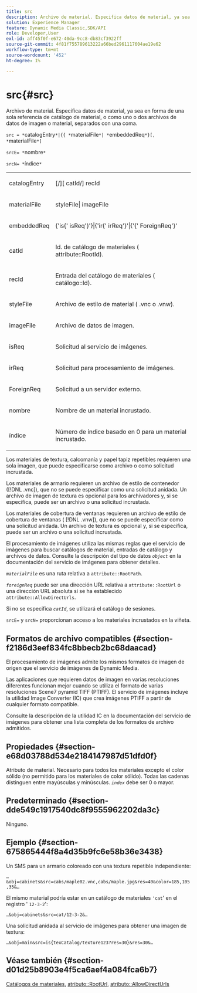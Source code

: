 ```yaml
---
title: src
description: Archivo de material. Especifica datos de material, ya sea en forma de una sola referencia de catálogo de material, o como uno o dos archivos de datos de imagen o material, separados con una coma.
solution: Experience Manager
feature: Dynamic Media Classic,SDK/API
role: Developer,User
exl-id: aff45f0f-e672-40da-9cc8-db83cf3922ff
source-git-commit: 4f81f755789613222a66bed2961117604ae19e62
workflow-type: tm+mt
source-wordcount: '452'
ht-degree: 1%

---
```


# src{#src}

Archivo de material. Especifica datos de material, ya sea en forma de una sola referencia de catálogo de material, o como uno o dos archivos de datos de imagen o material, separados con una coma.

`src = *`catalogEntry`*|{{ *`materialFile`*| *`embeddedReq`*}[, *`materialFile`*]`

`srcE= *`nombre`*`

`srcN= *`índice`*`

<table id="simpletable_A64C4F084C0A4DDCA45A921D4BD7AAEA"> 
 <tr class="strow"> 
  <td class="stentry"> <p><span class="varname"> catalogEntry</span> </p></td> 
  <td class="stentry"> <p><span class="codeph">[/][<span class="varname"> catId</span>/]<span class="varname"> recId</span></span> </p></td> 
 </tr> 
 <tr class="strow"> 
  <td class="stentry"> <span class="varname"> materialFile</span> </td> 
  <td class="stentry"> <p><span class="codeph"> <span class="varname"> styleFile</span>|<span class="varname"> imageFile</span></span> </p> </td> 
 </tr> 
 <tr class="strow"> 
  <td class="stentry"> <p><span class="varname"> embeddedReq</span> </p> </td> 
  <td class="stentry"> <p><span class="codeph">&lbrace;'is&lbrace;'<span class="varname"> isReq</span>'&rbrace;'&rbrace;|&lbrace;'ir&lbrace;'<span class="varname"> irReq</span>'&rbrace;'|&lbrace;'&lbrace;'<span class="varname"> ForeignReq</span>'&rbrace;'</span> </p></td> 
 </tr> 
 <tr class="strow"> 
  <td class="stentry"> <p><span class="varname"> catId</span> </p></td> 
  <td class="stentry"> <p>Id. de catálogo de materiales (<span class="codeph"> attribute::RootId</span>). </p></td> 
 </tr> 
 <tr class="strow"> 
  <td class="stentry"> <p><span class="varname"> recId</span> </p></td> 
  <td class="stentry"> <p>Entrada del catálogo de materiales (<span class="codeph"> catálogo::Id</span>). </p></td> 
 </tr> 
 <tr class="strow"> 
  <td class="stentry"> <p><span class="varname"> styleFile</span> </p></td> 
  <td class="stentry"> <p>Archivo de estilo de material (<span class="filepath"> .vnc</span> o <span class="filepath"> .vnw</span>). </p></td> 
 </tr> 
 <tr class="strow"> 
  <td class="stentry"> <p><span class="varname"> imageFile</span> </p></td> 
  <td class="stentry"> <p>Archivo de datos de imagen. </p></td> 
 </tr> 
 <tr class="strow"> 
  <td class="stentry"> <p><span class="varname"> isReq</span> </p></td> 
  <td class="stentry"> <p>Solicitud al servicio de imágenes. </p></td> 
 </tr> 
 <tr class="strow"> 
  <td class="stentry"> <p><span class="varname"> irReq</span> </p></td> 
  <td class="stentry"> <p>Solicitud para procesamiento de imágenes. </p></td> 
 </tr> 
 <tr class="strow"> 
  <td class="stentry"> <p><span class="varname"> ForeignReq</span> </p></td> 
  <td class="stentry"> <p>Solicitud a un servidor externo. </p></td> 
 </tr> 
 <tr class="strow"> 
  <td class="stentry"> <p><span class="varname"> nombre</span> </p></td> 
  <td class="stentry"> <p>Nombre de un material incrustado. </p></td> 
 </tr> 
 <tr class="strow"> 
  <td class="stentry"> <p><span class="varname"> índice</span> </p></td> 
  <td class="stentry"> <p>Número de índice basado en 0 para un material incrustado. </p></td> 
 </tr> 
</table>

Los materiales de textura, calcomanía y papel tapiz repetibles requieren una sola imagen, que puede especificarse como archivo o como solicitud incrustada.

Los materiales de armario requieren un archivo de estilo de contenedor ([!DNL .vnc]), que no se puede especificar como una solicitud anidada. Un archivo de imagen de textura es opcional para los archivadores y, si se especifica, puede ser un archivo o una solicitud incrustada.

Los materiales de cobertura de ventanas requieren un archivo de estilo de cobertura de ventanas ( [!DNL .vnw]), que no se puede especificar como una solicitud anidada. Un archivo de textura es opcional y, si se especifica, puede ser un archivo o una solicitud incrustada.

El procesamiento de imágenes utiliza las mismas reglas que el servicio de imágenes para buscar catálogos de material, entradas de catálogo y archivos de datos. Consulte la descripción del tipo de datos *`object`* en la documentación del servicio de imágenes para obtener detalles.

*`materialFile`* es una ruta relativa a `attribute::RootPath`.

*`foreignReq`* puede ser una dirección URL relativa a `attribute::RootUrl` o una dirección URL absoluta si se ha establecido `attribute::AllowDirectUrls`.

Si no se especifica *`catId`*, se utilizará el catálogo de sesiones.

`srcE=` y `srcN=` proporcionan acceso a los materiales incrustados en la viñeta.

## Formatos de archivo compatibles {#section-f2186d3eef834fc8bbecb2bc68daacad}

El procesamiento de imágenes admite los mismos formatos de imagen de origen que el servicio de imágenes de Dynamic Media.

Las aplicaciones que requieren datos de imagen en varias resoluciones diferentes funcionan mejor cuando se utiliza el formato de varias resoluciones Scene7 pyramid TIFF (PTIFF). El servicio de imágenes incluye la utilidad Image Converter (IC) que crea imágenes PTIFF a partir de cualquier formato compatible.

Consulte la descripción de la utilidad IC en la documentación del servicio de imágenes para obtener una lista completa de los formatos de archivo admitidos.

## Propiedades {#section-e68d03788d534e2184147987d51dfd0f}

Atributo de material. Necesario para todos los materiales excepto el color sólido (no permitido para los materiales de color sólido). Todas las cadenas distinguen entre mayúsculas y minúsculas. *`index`* debe ser 0 o mayor.

## Predeterminado {#section-dde549c1917540dc8f9555962202da3c}

Ninguno.

## Ejemplo {#section-675865444f8a4d35b9fc6e58b36e3438}

Un SMS para un armario coloreado con una textura repetible independiente:

`…&obj=cabinets&src=cabs/maple02.vnc,cabs/maple.jpg&res=40&color=185,105,35&…`

El mismo material podría estar en un catálogo de materiales `'cat`&#39; en el registro &#39; `12-3-2`&#39;:

`…&obj=cabinets&src=cat/12-3-2&…`

Una solicitud anidada al servicio de imágenes para obtener una imagen de textura:

`…&obj=main&src=is{texCatalog/texture123?res=30}&res=30&…`

## Véase también {#section-d01d25b8903e4f5ca6aef4a084fca6b7}

[Catálogos de materiales](../../../../../ir-api/http-protocol/image-rendering-api-ref/c-ir-http-protocol-ref/c-ir-http-protocol-syntax-and-features/c-ir-http-material-catalogs/c-ir-http-material-catalogs.md#concept-772742c1688f420a88a56f5136ad1db2), [atributo::RootUrl](../../../../../ir-api/material-cat/image-rendering-api-ref/c-ir-material-catalog/c-ir-attributes-reference/r-ir-rooturl.md#reference-b8d706a573814802bd6794223cc78402), [atributo::AllowDirectUrls](../../../../../ir-api/material-cat/image-rendering-api-ref/c-ir-material-catalog/c-ir-attributes-reference/r-ir-allowdirecturls.md#reference-02000c0f3c494292bad8425d06268882)
